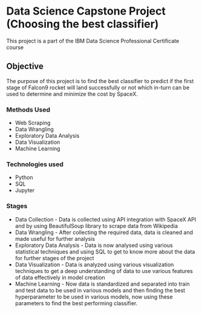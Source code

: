 # Data Science Capstone Project (Choosing the best classifier)

This project is a part of the IBM Data Science Professional Certificate course

## Objective
The purpose of this project is to find the best classifier to predict if the first stage of Falcon9 rocket will land successfully or not which in-turn can be used to determine and minimize the cost by SpaceX.

### Methods Used
* Web Scraping
* Data Wrangling
* Exploratory Data Analysis
* Data Visualization
* Machine Learning

### Technologies used
* Python
* SQL
* Jupyter

### Stages
* Data Collection - Data is collected using API integration with SpaceX API and by using BeautifulSoup library to scrape data from Wikipedia
* Data Wrangling - After collecting the required data, data is cleaned and made useful for further analysis
* Exploratory Data Analysis - Data is now analysed using various statistical techniques and using SQL to get to know more about the data for further stages of the project
* Data Visualization - Data is analyzed using various visualization techniques to get a deep understanding of data to use various features of data effectively in model creation
* Machine Learning - Now data is standardized and separated into train and test data to be used in various models and then finding the best hyperparameter to be used in various models, now using these parameters to find the best performing classifier.

